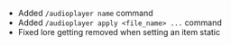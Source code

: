 - Added `/audioplayer name` command
- Added `/audioplayer apply <file_name> ...` command
- Fixed lore getting removed when setting an item static
